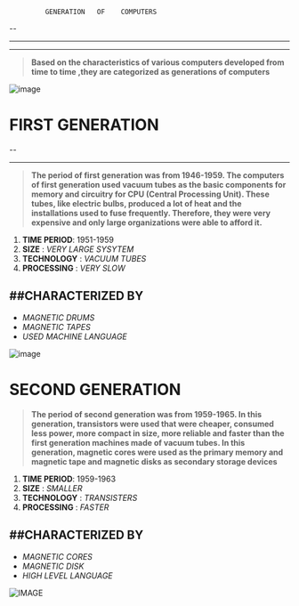              GENERATION   OF    COMPUTERS
--
___
****

>**Based on the characteristics of various computers developed from time to time ,they are categorized as generations of computers**


![image](https://quicklearncomputer.com/wp-content/uploads/2019/11/Generations-of-computer.jpg)



# FIRST GENERATION
--
___

>**The period of first generation was from 1946-1959. The computers of first generation used vacuum tubes as the basic components for memory and circuitry for CPU (Central Processing Unit). These tubes, like electric bulbs, produced a lot of heat and the installations used to fuse frequently. Therefore, they were very expensive and only large organizations were able to afford it.**



1. **TIME PERIOD**: 1951-1959
1. **SIZE** : *VERY LARGE SYSYTEM*
1. **TECHNOLOGY**  : *VACUUM TUBES*
1. **PROCESSING** : *VERY SLOW*  



##**CHARACTERIZED BY**
--


  * *MAGNETIC DRUMS*
  * *MAGNETIC TAPES*
  * *USED MACHINE LANGUAGE*
  


![image](https://image.slidesharecdn.com/shivageneration-120824213948-phpapp01/95/generations-of-computer-2-728.jpg?cb=1345844426)



# SECOND GENERATION

>**The period of second generation was from 1959-1965. In this generation, transistors were used that were cheaper, consumed less power, more compact in size, more reliable and faster than the first generation machines made of vacuum tubes. In this generation, magnetic cores were used as the primary memory and magnetic tape and magnetic disks as secondary storage devices**


1. **TIME PERIOD**: 1959-1963
1. **SIZE** : *SMALLER*
1. **TECHNOLOGY**  : *TRANSISTERS*
1. **PROCESSING** : *FASTER*

##**CHARACTERIZED BY**
--


  * *MAGNETIC CORES*
  * *MAGNETIC DISK*
  * *HIGH LEVEL LANGUAGE*

  ![IMAGE](https://image.slidesharecdn.com/shivageneration-120824213948-phpapp01/95/generations-of-computer-3-728.jpg?cb=1345844426)
  
  
  
